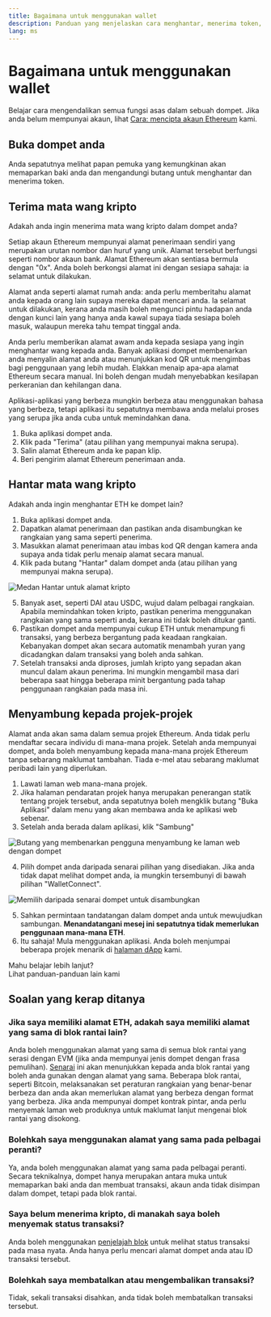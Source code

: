 ```yaml
---
title: Bagaimana untuk menggunakan wallet
description: Panduan yang menjelaskan cara menghantar, menerima token, dan menyambung kepada projek-projek web3.
lang: ms
---
```


# Bagaimana untuk menggunakan wallet

Belajar cara mengendalikan semua fungsi asas dalam sebuah dompet. Jika anda belum mempunyai akaun, lihat [Cara: mencipta akaun Ethereum](/guides/how-to-create-an-ethereum-account/) kami.

## Buka dompet anda

Anda sepatutnya melihat papan pemuka yang kemungkinan akan memaparkan baki anda dan mengandungi butang untuk menghantar dan menerima token.

## Terima mata wang kripto

Adakah anda ingin menerima mata wang kripto dalam dompet anda?

Setiap akaun Ethereum mempunyai alamat penerimaan sendiri yang merupakan urutan nombor dan huruf yang unik. Alamat tersebut berfungsi seperti nombor akaun bank. Alamat Ethereum akan sentiasa bermula dengan "0x". Anda boleh berkongsi alamat ini dengan sesiapa sahaja: ia selamat untuk dilakukan.

Alamat anda seperti alamat rumah anda: anda perlu memberitahu alamat anda kepada orang lain supaya mereka dapat mencari anda. Ia selamat untuk dilakukan, kerana anda masih boleh mengunci pintu hadapan anda dengan kunci lain yang hanya anda kawal supaya tiada sesiapa boleh masuk, walaupun mereka tahu tempat tinggal anda.

Anda perlu memberikan alamat awam anda kepada sesiapa yang ingin menghantar wang kepada anda. Banyak aplikasi dompet membenarkan anda menyalin alamat anda atau menunjukkan kod QR untuk mengimbas bagi penggunaan yang lebih mudah. Elakkan menaip apa-apa alamat Ethereum secara manual. Ini boleh dengan mudah menyebabkan kesilapan perkeranian dan kehilangan dana.

Aplikasi-aplikasi yang berbeza mungkin berbeza atau menggunakan bahasa yang berbeza, tetapi aplikasi itu sepatutnya membawa anda melalui proses yang serupa jika anda cuba untuk memindahkan dana.

1. Buka aplikasi dompet anda.
2. Klik pada "Terima" (atau pilihan yang mempunyai makna serupa).
3. Salin alamat Ethereum anda ke papan klip.
4. Beri pengirim alamat Ethereum penerimaan anda.

## Hantar mata wang kripto

Adakah anda ingin menghantar ETH ke dompet lain?

1. Buka aplikasi dompet anda.
2. Dapatkan alamat penerimaan dan pastikan anda disambungkan ke rangkaian yang sama seperti penerima.
3. Masukkan alamat penerimaan atau imbas kod QR dengan kamera anda supaya anda tidak perlu menaip alamat secara manual.
4. Klik pada butang "Hantar" dalam dompet anda (atau pilihan yang mempunyai makna serupa).

![Medan Hantar untuk alamat kripto](./send.png)
<br/>

5. Banyak aset, seperti DAI atau USDC, wujud dalam pelbagai rangkaian. Apabila memindahkan token kripto, pastikan penerima menggunakan rangkaian yang sama seperti anda, kerana ini tidak boleh ditukar ganti.
6. Pastikan dompet anda mempunyai cukup ETH untuk menampung fi transaksi, yang berbeza bergantung pada keadaan rangkaian. Kebanyakan dompet akan secara automatik menambah yuran yang dicadangkan dalam transaksi yang boleh anda sahkan.
7. Setelah transaksi anda diproses, jumlah kripto yang sepadan akan muncul dalam akaun penerima. Ini mungkin mengambil masa dari beberapa saat hingga beberapa minit bergantung pada tahap penggunaan rangkaian pada masa ini.

## Menyambung kepada projek-projek

Alamat anda akan sama dalam semua projek Ethereum. Anda tidak perlu mendaftar secara individu di mana-mana projek. Setelah anda mempunyai dompet, anda boleh menyambung kepada mana-mana projek Ethereum tanpa sebarang maklumat tambahan. Tiada e-mel atau sebarang maklumat peribadi lain yang diperlukan.

1. Lawati laman web mana-mana projek.
2. Jika halaman pendaratan projek hanya merupakan penerangan statik tentang projek tersebut, anda sepatutnya boleh mengklik butang "Buka Aplikasi" dalam menu yang akan membawa anda ke aplikasi web sebenar.
3. Setelah anda berada dalam aplikasi, klik "Sambung"

![Butang yang membenarkan pengguna menyambung ke laman web dengan dompet](./connect1.png)

4. Pilih dompet anda daripada senarai pilihan yang disediakan. Jika anda tidak dapat melihat dompet anda, ia mungkin tersembunyi di bawah pilihan "WalletConnect".

![Memilih daripada senarai dompet untuk disambungkan](./connect2.png)

5. Sahkan permintaan tandatangan dalam dompet anda untuk mewujudkan sambungan. **Menandatangani mesej ini sepatutnya tidak memerlukan penggunaan mana-mana ETH**.
6. Itu sahaja! Mula menggunakan aplikasi. Anda boleh menjumpai beberapa projek menarik di [halaman dApp](/dapps/#explore) kami. <br />

<InfoBanner shouldSpaceBetween emoji=":eyes:">
  <div>Mahu belajar lebih lanjut?</div>
  <ButtonLink to="/guides/">
    Lihat panduan-panduan lain kami
  </ButtonLink>
</InfoBanner>

## Soalan yang kerap ditanya

### Jika saya memiliki alamat ETH, adakah saya memiliki alamat yang sama di blok rantai lain?

Anda boleh menggunakan alamat yang sama di semua blok rantai yang serasi dengan EVM (jika anda mempunyai jenis dompet dengan frasa pemulihan). [Senarai](https://chainlist.org/) ini akan menunjukkan kepada anda blok rantai yang boleh anda gunakan dengan alamat yang sama. Beberapa blok rantai, seperti Bitcoin, melaksanakan set peraturan rangkaian yang benar-benar berbeza dan anda akan memerlukan alamat yang berbeza dengan format yang berbeza. Jika anda mempunyai dompet kontrak pintar, anda perlu menyemak laman web produknya untuk maklumat lanjut mengenai blok rantai yang disokong.

### Bolehkah saya menggunakan alamat yang sama pada pelbagai peranti?

Ya, anda boleh menggunakan alamat yang sama pada pelbagai peranti. Secara teknikalnya, dompet hanya merupakan antara muka untuk memaparkan baki anda dan membuat transaksi, akaun anda tidak disimpan dalam dompet, tetapi pada blok rantai.

### Saya belum menerima kripto, di manakah saya boleh menyemak status transaksi?

Anda boleh menggunakan [penjelajah blok](/developers/docs/data-and-analytics/block-explorers/) untuk melihat status transaksi pada masa nyata. Anda hanya perlu mencari alamat dompet anda atau ID transaksi tersebut.

### Bolehkah saya membatalkan atau mengembalikan transaksi?

Tidak, sekali transaksi disahkan, anda tidak boleh membatalkan transaksi tersebut.
